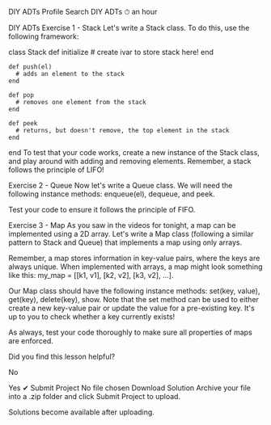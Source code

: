 
DIY ADTs
Profile
Search
DIY ADTs
⏱ an hour

DIY ADTs
Exercise 1 - Stack
Let's write a Stack class. To do this, use the following framework:

  class Stack
    def initialize
      # create ivar to store stack here!
    end

    def push(el)
      # adds an element to the stack
    end

    def pop
      # removes one element from the stack
    end

    def peek
      # returns, but doesn't remove, the top element in the stack
    end
  end
To test that your code works, create a new instance of the Stack class, and play around with adding and removing elements. Remember, a stack follows the principle of LIFO!

Exercise 2 - Queue
Now let's write a Queue class. We will need the following instance methods: enqueue(el), dequeue, and peek.

Test your code to ensure it follows the principle of FIFO.

Exercise 3 - Map
As you saw in the videos for tonight, a map can be implemented using a 2D array. Let's write a Map class (following a similar pattern to Stack and Queue) that implements a map using only arrays.

Remember, a map stores information in key-value pairs, where the keys are always unique. When implemented with arrays, a map might look something like this: my_map = [[k1, v1], [k2, v2], [k3, v2], ...].

Our Map class should have the following instance methods: set(key, value), get(key), delete(key), show. Note that the set method can be used to either create a new key-value pair or update the value for a pre-existing key. It's up to you to check whether a key currently exists!

As always, test your code thoroughly to make sure all properties of maps are enforced.

Did you find this lesson helpful?

No

Yes
✔︎ Submit Project
No file chosen
Download Solution
Archive your file into a .zip folder and click Submit Project to upload.

Solutions become available after uploading.